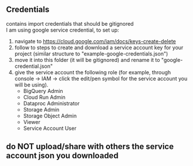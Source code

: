 ## Credentials

contains import credentials that should be gitignored \
I am using google service credential, to set up:
1. navigate to https://cloud.google.com/iam/docs/keys-create-delete 
2. follow to steps to create and download a service account key for your project (similar structure to "example-google-credentials.json")
3. move it into this folder (it will be gitignored) and rename it to "google-credential.json"
4. give the service account the following role (for example, through console -> IAM -> click the edit/pen symbol for the service account you will be using).
    * BigQuery Admin
    * Cloud Run Admin
    * Dataproc Administrator
    * Storage Admin
    * Storage Object Admin
    * Viewer
    * Service Account User

## do NOT upload/share with others the service account json you downloaded